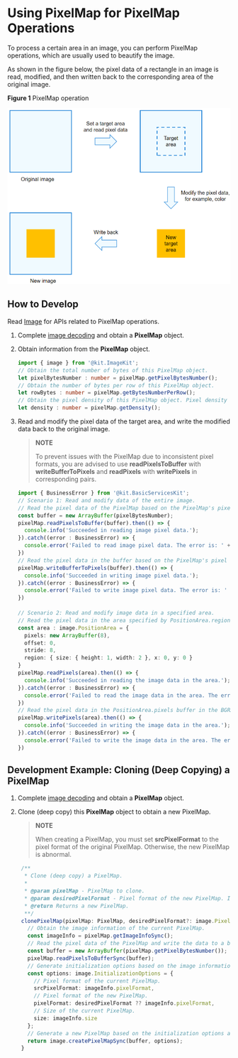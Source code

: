 # Using PixelMap for PixelMap Operations

To process a certain area in an image, you can perform PixelMap operations, which are usually used to beautify the image.

As shown in the figure below, the pixel data of a rectangle in an image is read, modified, and then written back to the corresponding area of the original image.

**Figure 1** PixelMap operation

![PixelMap operation](figures/bitmap-operation.png)

## How to Develop

Read [Image](../../reference/apis-image-kit/js-apis-image.md#pixelmap7) for APIs related to PixelMap operations.

1. Complete [image decoding](image-decoding.md) and obtain a **PixelMap** object.

2. Obtain information from the **PixelMap** object.

   ```ts
   import { image } from '@kit.ImageKit';
   // Obtain the total number of bytes of this PixelMap object.
   let pixelBytesNumber : number = pixelMap.getPixelBytesNumber();
   // Obtain the number of bytes per row of this PixelMap object.
   let rowBytes : number = pixelMap.getBytesNumberPerRow();
   // Obtain the pixel density of this PixelMap object. Pixel density refers to the number of pixels per inch of an image. A larger value of the pixel density indicates a finer image.
   let density : number = pixelMap.getDensity();
   ```

3. Read and modify the pixel data of the target area, and write the modified data back to the original image.
   > **NOTE**
   >
   > To prevent issues with the PixelMap due to inconsistent pixel formats, you are advised to use **readPixelsToBuffer** with **writeBufferToPixels** and **readPixels** with **writePixels** in corresponding pairs.

   ```ts
   import { BusinessError } from '@kit.BasicServicesKit';
   // Scenario 1: Read and modify data of the entire image.
   // Read the pixel data of the PixelMap based on the PixelMap's pixel format and write the data to the buffer.
   const buffer = new ArrayBuffer(pixelBytesNumber);
   pixelMap.readPixelsToBuffer(buffer).then(() => {
     console.info('Succeeded in reading image pixel data.');
   }).catch((error : BusinessError) => {
     console.error('Failed to read image pixel data. The error is: ' + error);
   })
   // Read the pixel data in the buffer based on the PixelMap's pixel format and write the data to the PixelMap.
   pixelMap.writeBufferToPixels(buffer).then(() => {
     console.info('Succeeded in writing image pixel data.');
   }).catch((error : BusinessError) => {
     console.error('Failed to write image pixel data. The error is: ' + error);
   })

   // Scenario 2: Read and modify image data in a specified area.
   // Read the pixel data in the area specified by PositionArea.region in the PixelMap in the BGRA_8888 format and write the data to the PositionArea.pixels buffer.
   const area : image.PositionArea = {
     pixels: new ArrayBuffer(8),
     offset: 0,
     stride: 8,
     region: { size: { height: 1, width: 2 }, x: 0, y: 0 }
   }
   pixelMap.readPixels(area).then(() => {
     console.info('Succeeded in reading the image data in the area.');
   }).catch((error : BusinessError) => {
     console.error('Failed to read the image data in the area. The error is: ' + error);
   })
   // Read the pixel data in the PositionArea.pixels buffer in the BGRA_8888 format and write the data to the area specified by PositionArea.region in the PixelMap.
   pixelMap.writePixels(area).then(() => {
     console.info('Succeeded in writing the image data in the area.');
   }).catch((error : BusinessError) => {
     console.error('Failed to write the image data in the area. The error is: ' + error);
   })
   ```

## Development Example: Cloning (Deep Copying) a PixelMap

1. Complete [image decoding](image-decoding.md) and obtain a **PixelMap** object.

2. Clone (deep copy) this **PixelMap** object to obtain a new PixelMap.
   > **NOTE**
   > 
   > When creating a PixelMap, you must set **srcPixelFormat** to the pixel format of the original PixelMap. Otherwise, the new PixelMap is abnormal.

     ```ts
      /**
       * Clone (deep copy) a PixelMap.
       *
       * @param pixelMap - PixelMap to clone.
       * @param desiredPixelFormat - Pixel format of the new PixelMap. If this parameter is not specified, the pixel format of the current PixelMap is used.
       * @return Returns a new PixelMap.
       **/
      clonePixelMap(pixelMap: PixelMap, desiredPixelFormat?: image.PixelMapFormat): PixelMap {
        // Obtain the image information of the current PixelMap.
        const imageInfo = pixelMap.getImageInfoSync();
        // Read the pixel data of the PixelMap and write the data to a buffer array based on the PixelMap's pixel format.
        const buffer = new ArrayBuffer(pixelMap.getPixelBytesNumber());
        pixelMap.readPixelsToBufferSync(buffer);
        // Generate initialization options based on the image information of the current PixelMap.
        const options: image.InitializationOptions = {
          // Pixel format of the current PixelMap.
          srcPixelFormat: imageInfo.pixelFormat,
          // Pixel format of the new PixelMap.
          pixelFormat: desiredPixelFormat ?? imageInfo.pixelFormat,
          // Size of the current PixelMap.
          size: imageInfo.size
        };
        // Generate a new PixelMap based on the initialization options and buffer array.
        return image.createPixelMapSync(buffer, options);
      }
     ```

<!--RP1-->
<!--RP1End-->
